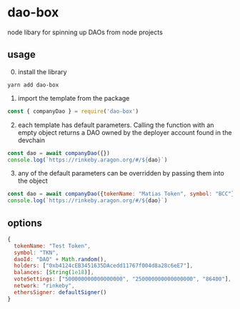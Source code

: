 # dao-box

node libary for spinning up DAOs from node projects

## usage
0. install the library
```
yarn add dao-box
```

1. import the template from the package

```javascript
const { companyDao } = require('dao-box')
```

2. each template has default parameters. Calling the function with an empty object returns a DAO owned by the deployer account found in the devchain

```javascript
const dao = await companyDao({})
console.log(`https://rinkeby.aragon.org/#/${dao}`)
```

3. any of the default parameters can be overridden by passing them into the object

```javascript
const dao = await companyDao({tokenName: "Matias Token", symbol: "BCC"})
console.log(`https://rinkeby.aragon.org/#/${dao}`)
```

## options

```javascript
{
  tokenName: "Test Token",
  symbol: "TKN",
  daoId: "DAO" + Math.random(),
  holders: ["0xb4124cEB3451635DAcedd11767f004d8a28c6eE7"],
  balances: [String(1e18)],
  voteSettings: ["500000000000000000", "250000000000000000", "86400"],
  network: "rinkeby",
  ethersSigner: defaultSigner()
}
```
